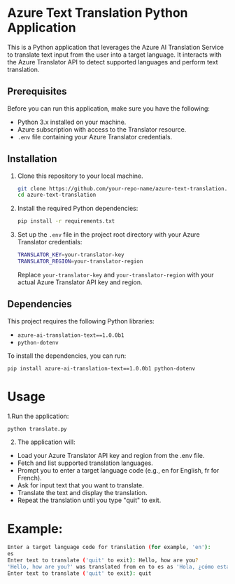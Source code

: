 # Azure Text Translation Python Application

This is a Python application that leverages the Azure AI Translation Service to translate text input from the user into a target language. It interacts with the Azure Translator API to detect supported languages and perform text translation.

## Prerequisites

Before you can run this application, make sure you have the following:

- Python 3.x installed on your machine.
- Azure subscription with access to the Translator resource.
- `.env` file containing your Azure Translator credentials.

## Installation

1. Clone this repository to your local machine.

    ```bash
    git clone https://github.com/your-repo-name/azure-text-translation.git
    cd azure-text-translation
    ```

2. Install the required Python dependencies:

    ```bash
    pip install -r requirements.txt
    ```

3. Set up the `.env` file in the project root directory with your Azure Translator credentials:

    ```bash
    TRANSLATOR_KEY=your-translator-key
    TRANSLATOR_REGION=your-translator-region
    ```

    Replace `your-translator-key` and `your-translator-region` with your actual Azure Translator API key and region.

## Dependencies

This project requires the following Python libraries:

- `azure-ai-translation-text==1.0.0b1`
- `python-dotenv`

To install the dependencies, you can run:

```bash
pip install azure-ai-translation-text==1.0.0b1 python-dotenv

```

# Usage
1.Run the application:
```bash
python translate.py
```
2. The application will:

- Load your Azure Translator API key and region from the .env file.
- Fetch and list supported translation languages.
- Prompt you to enter a target language code (e.g., en for English, fr for French).
- Ask for input text that you want to translate.
- Translate the text and display the translation.
- Repeat the translation until you type "quit" to exit.

# Example:
```bash
Enter a target language code for translation (for example, 'en'):
es
Enter text to translate ('quit' to exit): Hello, how are you?
'Hello, how are you?' was translated from en to es as 'Hola, ¿cómo estás?'
Enter text to translate ('quit' to exit): quit
```